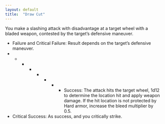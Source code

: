 ```yaml
---
layout: default
title:  "Draw Cut"
---
```

You make a slashing attack with disadvantage at a target wheel with a bladed weapon, contested by the target’s defensive maneuver. 
* Failure and Critical Failure: Result depends on the target’s defensive maneuver.
* * * * * * * * Success: The attack hits the target wheel, 1d12 to determine the location hit and apply weapon damage. If the hit location is not protected by Hard armor, increase the bleed multiplier by 0.5.
* Critical Success: As success, and you critically strike.
